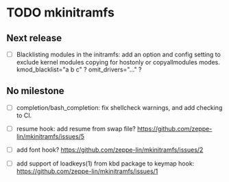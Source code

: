 TODO mkinitramfs
================


Next release
------------

  - [ ] Blacklisting modules in the initramfs:
        add an option and config setting to exclude kernel modules copying
        for hostonly or copyallmodules modes.
        kmod_blacklist="a b c" ? omit_drivers="..." ?


No milestone
------------

  - [ ] completion/bash_completion:
        fix shellcheck warnings, and add checking to CI.

  - [ ] resume hook: add resume from swap file?
        https://github.com/zeppe-lin/mkinitramfs/issues/5

  - [ ] add font hook?
        https://github.com/zeppe-lin/mkinitramfs/issues/2

  - [ ] add support of loadkeys(1) from kbd package to keymap hook:
        https://github.com/zeppe-lin/mkinitramfs/issues/1
